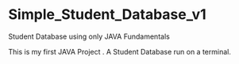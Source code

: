 # Simple_Student_Database_v1
Student Database using only JAVA Fundamentals

This is my first JAVA Project . 
A Student Database run on a terminal.

